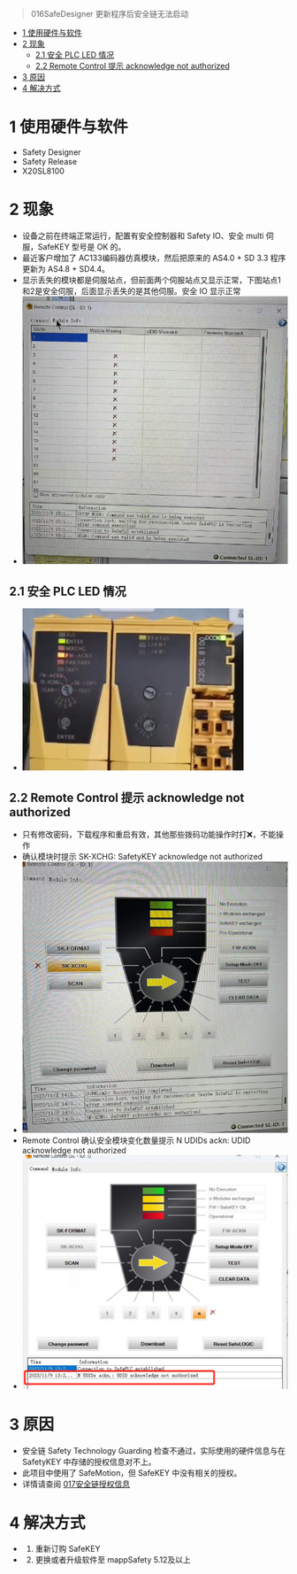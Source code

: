 > 016SafeDesigner 更新程序后安全链无法启动

- [1 使用硬件与软件](#1%20%E4%BD%BF%E7%94%A8%E7%A1%AC%E4%BB%B6%E4%B8%8E%E8%BD%AF%E4%BB%B6)
- [2 现象](#2%20%E7%8E%B0%E8%B1%A1)
	- [2.1 安全 PLC LED 情况](#2.1%20%E5%AE%89%E5%85%A8%20PLC%20LED%20%E6%83%85%E5%86%B5)
	- [2.2 Remote Control 提示 acknowledge not authorized](#2.2%20Remote%20Control%20%E6%8F%90%E7%A4%BA%20acknowledge%20not%20authorized)
- [3 原因](#3%20%E5%8E%9F%E5%9B%A0)
- [4 解决方式](#4%20%E8%A7%A3%E5%86%B3%E6%96%B9%E5%BC%8F)

# 1 使用硬件与软件

- Safety Designer
- Safety Release
- X20SL8100

# 2 现象

- 设备之前在终端正常运行，配置有安全控制器和 Safety IO、安全 multi 伺服，SafeKEY 型号是 OK 的。
- 最近客户增加了 AC133编码器仿真模块，然后把原来的 AS4.0 + SD 3.3 程序更新为 AS4.8 + SD4.4。
- 显示丢失的模块都是伺服站点，但前面两个伺服站点又显示正常，下图站点1和2是安全伺服，后面显示丢失的是其他伺服。安全 IO 显示正常
- ![](FILES/016SafeDesigner更新程序后安全链无法启动/image-20231113214218603.png)

## 2.1 安全 PLC LED 情况

- ![](FILES/016SafeDesigner更新程序后安全链无法启动/image-20231113214258467.png)

## 2.2 Remote Control 提示 acknowledge not authorized

- 只有修改密码，下载程序和重启有效，其他那些拨码功能操作时打❌，不能操作
- 确认模块时提示 SK-XCHG: SafetyKEY acknowledge not authorized
- ![](FILES/016SafeDesigner更新程序后安全链无法启动/image-20231113215112112.png)
- Remote Control 确认安全模块变化数量提示 N UDIDs ackn: UDID acknowledge not authorized
- ![](FILES/016SafeDesigner更新程序后安全链无法启动/image-20231113215048631.png)

# 3 原因

- 安全链 Safety Technology Guarding 检查不通过，实际使用的硬件信息与在 SafetyKEY 中存储的授权信息对不上。
- 此项目中使用了 SafeMotion，但 SafeKEY 中没有相关的授权。
- 详情请查阅 [017安全链授权信息](017安全链授权信息.md)

# 4 解决方式

- 1. 重新订购 SafeKEY
- 2. 更换或者升级软件至 mappSafety 5.12及以上

